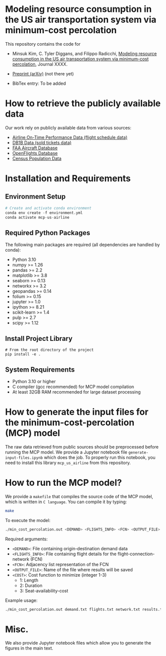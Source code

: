 # Modeling resource consumption in the US air transportation system via minimum-cost percolation

This repository contains the code for
- Minsuk Kim, C. Tyler Diggans, and Filippo Radicchi, [Modeling resource consumption in the US air transportation system via minimum-cost percolation](TBD_URL), Journal XXXX.
- [Preprint (arXiv)](TBD_URL) (not there yet)

- BibTex entry: To be added
    <!-- ```
    @article{kim2024shortest,
    title={Shortest-Path Percolation on Random Networks},
    author={Kim, Minsuk and Radicchi, Filippo},
    journal={Physical Review Letters},
    volume={133},
    number={4},
    pages={047402},
    year={2024},
    publisher={APS}
    }
    ``` -->

# How to retrieve the publicly available data
Our work rely on publicly available data from various sources:
- [Airline On-Time Performance Data (flight schedule data)](https://www.transtats.bts.gov/Tables.asp?QO_VQ=EFD&QO_anzr=Nv4yv0r%FDb0-gvzr%FDcr4s14zn0pr%FDQn6n&QO_fu146_anzr=b0-gvzr)
- [DB1B Data (sold tickets data)](https://www.transtats.bts.gov/Tables.asp?QO_VQ=EFI&QO_anzr=Nv4yv0r%FDb4vtv0%FDn0q%FDQr56v0n6v10%FDf748rB%FD%FLQOEO%FM&QO_fu146_anzr=b4vtv0%FDn0q%FDQr56v0n6v10%FDf748rB)
- [FAA Aircraft Database](https://registry.faa.gov/aircraftinquiry)
- [OpenFlights Database](https://openflights.org/data.php)
- [Census Population Data](https://www.earthdata.nasa.gov/data/catalog/sedac-ciesin-sedac-gpwv4-apdens-wpp-2015-r11-4.11)

# Installation and Requirements

## Environment Setup
```python
# Create and activate conda environment
conda env create -f environment.yml
conda activate mcp-us-airline
```

## Required Python Packages
The following main packages are required (all dependencies are handled by conda):
- Python 3.10
- numpy >= 1.26
- pandas >= 2.2
- matplotlib >= 3.8
- seaborn >= 0.13
- networkx >= 3.2
- geopandas >= 0.14
- folium >= 0.15
- jupyter >= 1.0
- ipython >= 8.21
- scikit-learn >= 1.4
- pulp >= 2.7
- scipy >= 1.12

## Install Project Library
```
# From the root directory of the project
pip install -e .
```

<!-- I'm not sure if this is necessary though... -->
## System Requirements 
- Python 3.10 or higher
- C compiler (gcc recommended) for MCP model compilation
- At least 32GB RAM recommended for large dataset processing

# How to generate the input files for the minimum-cost-percolation (MCP) model
The raw data retrieved from public sources should be preprocessed before running the MCP model. We provide a Jupyter notebook file `generate-input-files.ipynb` which does the job. To properly run this notebook, you need to install this library `mcp_us_airline` from this repository.


# How to run the MCP model?
We provide a `makefile` that compiles the source code of the MCP model, which is written in `C language`. You can compile it by typing:

```bash
make
```

To execute the model:
```bash
./min_cost_percolation.out <DEMAND> <FLIGHTS_INFO> <FCN> <OUTPUT_FILE> <COST>
```

Required arguments:
- `<DEMAND>`: File containing origin-destination demand data
- `<FLIGHTS_INFO>`: File containing flight details for the flight-connection-network (FCN)
- `<FCN>`: Adjacency list representation of the FCN
- `<OUTPUT_FILE>`: Name of the file where results will be saved
- `<COST>`: Cost function to minimize (integer 1-3)
  - 1: Length
  - 2: Duration
  - 3: Seat-availability-cost


Example usage:
```bash
./min_cost_percolation.out demand.txt flights.txt network.txt results.txt 1
```


# Misc.
We also provide Jupyter notebook files which allow you to generate the figures in the main text.

<!-- # Future README Improvements

## Priority Improvements
- [x] Add direct links to data sources once available
- [ ] Include paper citation details after publication
- [ ] Add example input/output file formats
- [ ] Document expected runtime and memory requirements

## Additional Enhancements
- [ ] Data Section
    - Add data years used in the study
    - Specify required data format
    - Include sample data snippets
    - Add data size estimates

- [ ] Installation Section
    - List dependencies and versions
    - Add mcp_us_airline library installation steps
    - Specify minimum system requirements
    - Add troubleshooting tips

- [ ] Documentation
    - Add brief methodology description
    - Include example output visualization
    - Document all output file formats
    - Add comments about parallel processing capabilities

- [ ] Usage Examples
    - Add complete workflow example
    - Include sample scripts
    - Document common use cases
    - Add performance optimization tips

- [ ] Optional Additions
    - Contributing guidelines
    - License information
    - Contact information
    - Known limitations
    - Acknowledgments section
    - Related publications/projects


 -->
